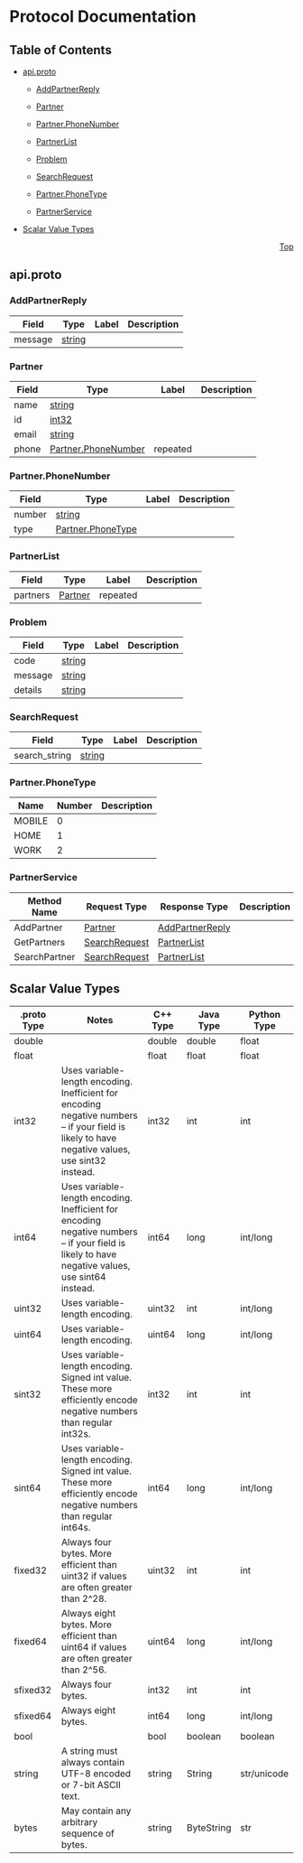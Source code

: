 # Protocol Documentation
<a name="top"></a>

## Table of Contents

- [api.proto](#api.proto)
    - [AddPartnerReply](#proto.AddPartnerReply)
    - [Partner](#proto.Partner)
    - [Partner.PhoneNumber](#proto.Partner.PhoneNumber)
    - [PartnerList](#proto.PartnerList)
    - [Problem](#proto.Problem)
    - [SearchRequest](#proto.SearchRequest)
  
    - [Partner.PhoneType](#proto.Partner.PhoneType)
  
  
    - [PartnerService](#proto.PartnerService)
  

- [Scalar Value Types](#scalar-value-types)



<a name="api.proto"></a>
<p align="right"><a href="#top">Top</a></p>

## api.proto



<a name="proto.AddPartnerReply"></a>

### AddPartnerReply



| Field | Type | Label | Description |
| ----- | ---- | ----- | ----------- |
| message | [string](#string) |  |  |






<a name="proto.Partner"></a>

### Partner



| Field | Type | Label | Description |
| ----- | ---- | ----- | ----------- |
| name | [string](#string) |  |  |
| id | [int32](#int32) |  |  |
| email | [string](#string) |  |  |
| phone | [Partner.PhoneNumber](#proto.Partner.PhoneNumber) | repeated |  |






<a name="proto.Partner.PhoneNumber"></a>

### Partner.PhoneNumber



| Field | Type | Label | Description |
| ----- | ---- | ----- | ----------- |
| number | [string](#string) |  |  |
| type | [Partner.PhoneType](#proto.Partner.PhoneType) |  |  |






<a name="proto.PartnerList"></a>

### PartnerList



| Field | Type | Label | Description |
| ----- | ---- | ----- | ----------- |
| partners | [Partner](#proto.Partner) | repeated |  |






<a name="proto.Problem"></a>

### Problem



| Field | Type | Label | Description |
| ----- | ---- | ----- | ----------- |
| code | [string](#string) |  |  |
| message | [string](#string) |  |  |
| details | [string](#string) |  |  |






<a name="proto.SearchRequest"></a>

### SearchRequest



| Field | Type | Label | Description |
| ----- | ---- | ----- | ----------- |
| search_string | [string](#string) |  |  |





 


<a name="proto.Partner.PhoneType"></a>

### Partner.PhoneType


| Name | Number | Description |
| ---- | ------ | ----------- |
| MOBILE | 0 |  |
| HOME | 1 |  |
| WORK | 2 |  |


 

 


<a name="proto.PartnerService"></a>

### PartnerService


| Method Name | Request Type | Response Type | Description |
| ----------- | ------------ | ------------- | ------------|
| AddPartner | [Partner](#proto.Partner) | [AddPartnerReply](#proto.AddPartnerReply) |  |
| GetPartners | [SearchRequest](#proto.SearchRequest) | [PartnerList](#proto.PartnerList) |  |
| SearchPartner | [SearchRequest](#proto.SearchRequest) | [PartnerList](#proto.PartnerList) |  |

 



## Scalar Value Types

| .proto Type | Notes | C++ Type | Java Type | Python Type |
| ----------- | ----- | -------- | --------- | ----------- |
| <a name="double" /> double |  | double | double | float |
| <a name="float" /> float |  | float | float | float |
| <a name="int32" /> int32 | Uses variable-length encoding. Inefficient for encoding negative numbers – if your field is likely to have negative values, use sint32 instead. | int32 | int | int |
| <a name="int64" /> int64 | Uses variable-length encoding. Inefficient for encoding negative numbers – if your field is likely to have negative values, use sint64 instead. | int64 | long | int/long |
| <a name="uint32" /> uint32 | Uses variable-length encoding. | uint32 | int | int/long |
| <a name="uint64" /> uint64 | Uses variable-length encoding. | uint64 | long | int/long |
| <a name="sint32" /> sint32 | Uses variable-length encoding. Signed int value. These more efficiently encode negative numbers than regular int32s. | int32 | int | int |
| <a name="sint64" /> sint64 | Uses variable-length encoding. Signed int value. These more efficiently encode negative numbers than regular int64s. | int64 | long | int/long |
| <a name="fixed32" /> fixed32 | Always four bytes. More efficient than uint32 if values are often greater than 2^28. | uint32 | int | int |
| <a name="fixed64" /> fixed64 | Always eight bytes. More efficient than uint64 if values are often greater than 2^56. | uint64 | long | int/long |
| <a name="sfixed32" /> sfixed32 | Always four bytes. | int32 | int | int |
| <a name="sfixed64" /> sfixed64 | Always eight bytes. | int64 | long | int/long |
| <a name="bool" /> bool |  | bool | boolean | boolean |
| <a name="string" /> string | A string must always contain UTF-8 encoded or 7-bit ASCII text. | string | String | str/unicode |
| <a name="bytes" /> bytes | May contain any arbitrary sequence of bytes. | string | ByteString | str |

